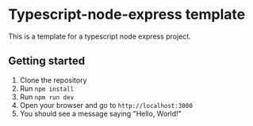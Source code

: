 # Typescript-node-express template

This is a template for a typescript node express project.

## Getting started

1. Clone the repository
2. Run `npm install`
3. Run `npm run dev`
4. Open your browser and go to `http://localhost:3000`
5. You should see a message saying "Hello, World!"
